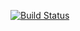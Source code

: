 [![Build Status](https://travis-ci.org/j5phung/JIntro.svg?branch=master)](https://travis-ci.org/j5phung/JIntro)
